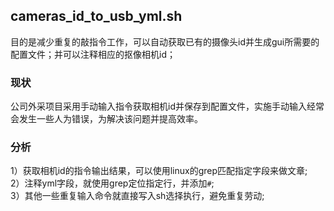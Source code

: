 
## cameras_id_to_usb_yml.sh
目的是减少重复的敲指令工作，可以自动获取已有的摄像头id并生成gui所需要的配置文件；并可以注释相应的抠像相机id；

### 现状
公司外采项目采用手动输入指令获取相机id并保存到配置文件，实施手动输入经常会发生一些人为错误，为解决该问题并提高效率。

### 分析
1）获取相机id的指令输出结果，可以使用linux的grep匹配指定字段来做文章;  
2）注释yml字段，就使用grep定位指定行，并添加`#`;  
3）其他一些重复输入命令就直接写入sh选择执行，避免重复劳动;  
